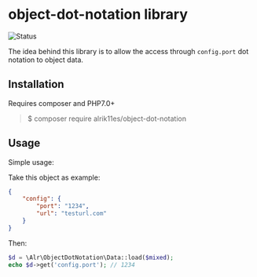 # object-dot-notation library

![Status](https://travis-ci.org/alrik11es/object-dot-notation.svg?branch=master)

The idea behind this library is to allow the access through `config.port` dot notation to object data.

## Installation

Requires composer and PHP7.0+

> $ composer require alrik11es/object-dot-notation

## Usage

Simple usage:

Take this object as example:
```json
{
    "config": {
        "port": "1234",
        "url": "testurl.com"
    }
}
```
Then:
```php
$d = \Alr\ObjectDotNotation\Data::load($mixed);
echo $d->get('config.port'); // 1234
```